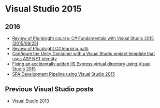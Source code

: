 Visual Studio 2015
==================

2016
----
* [Review of Pluralsight course: C# Fundamentals with Visual Studio 2015 (2015/09/25)](blog/2016/07/pluralsight-c-sharp-fundamentals-with-visual-studio-2015-2015-09-25.md)
* [Review of Pluralsight C# learning path](blog/2016/07/pluralsight-c-sharp-learning-path.md)
* [Configure the Unity Container with a Visual Studio project template that uses ASP.NET identity](blog/2016/06/configure-the-unity-container-with-a-visual-studio-project-template-that-uses-asp-dotnet-identity.md)
* [Fixing an accidentally added IIS Express virtual directory using Visual Studio 2015](blog/2016/05/fixing-an-accidentally-added-iis-express-virtual-directory-using-visual-studio-2015.md)
* [SPA Development Pipeline using Visual Studio 2015](blog/2016/04/spa-development-pipeline-visual-studio-2015.md)

Previous Visual Studio posts
----------------------------
* [Visual Studio 2013](blog/categories/visual-studio-2013.md)
